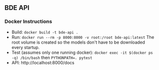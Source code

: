 ## BDE API

### Docker Instructions

* Build: `docker build -t bde-api .`
* Run: `docker run --rm -p 8000:8000 -v root:/root bde-api:latest`
The root volume is created so the models don't have to be downloaded every startup.
* Test (assumes only one running docker): `docker exec -it $(docker ps -q) /bin/bash` then `PYTHONPATH=. pytest`
* API: http://localhost:8000/docs
